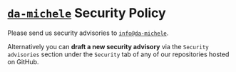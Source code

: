 # [`da-michele`](https://github.com/da-michele) Security Policy

Please send us security advisories to [`info@da-michele`](mailto:info@da-michele.com).

Alternatively you can **draft a new security advisory** via the `Security advisories` section under the `Security` tab of any of our repositories hosted on GitHub.
